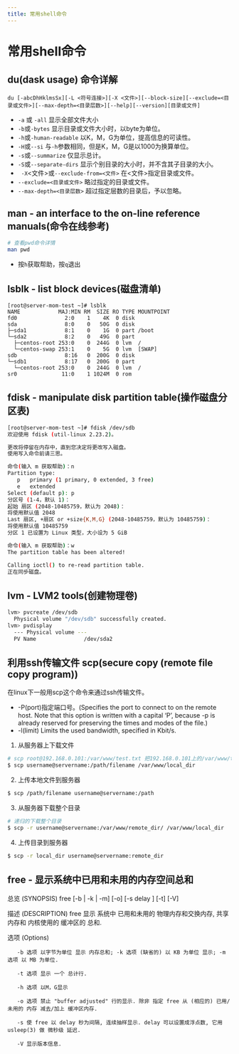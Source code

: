 ```yaml
---
title: 常用shell命令
---
```


# 常用shell命令

## du(dask usage) 命令详解

```shell
du [-abcDhHklmsSx][-L <符号连接>][-X <文件>][--block-size][--exclude=<目录或文件>][--max-depth=<目录层数>][--help][--version][目录或文件]
```

* `-a` 或 `-all` 显示全部文件大小
* `-b`或`-bytes`  显示目录或文件大小时，以byte为单位。
* `-h`或`-human-readable`  以K，M，G为单位，提高信息的可读性。
* `-H`或`--si`  与`-h`参数相同，但是K，M，G是以1000为换算单位。
* `-s`或`--summarize`  仅显示总计。
* `-S`或`--separate-dirs`  显示个别目录的大小时，并不含其子目录的大小。
* ` -X`<文件>或`--exclude-from=<文件>`  在<文件>指定目录或文件。
* `--exclude=<目录或文件>`  略过指定的目录或文件。
* `--max-depth=<目录层数>`  超过指定层数的目录后，予以忽略。

## man - an interface to the on-line reference manuals(命令在线参考)

```bash
# 查看pwd命令详情
man pwd
```

- 按`h`获取帮助，按`q`退出

  

## lsblk - list block devices(磁盘清单)



```ba
[root@server-mom-test ~]# lsblk
NAME            MAJ:MIN RM  SIZE RO TYPE MOUNTPOINT
fd0               2:0    1    4K  0 disk 
sda               8:0    0   50G  0 disk 
├─sda1            8:1    0    1G  0 part /boot
└─sda2            8:2    0   49G  0 part 
  ├─centos-root 253:0    0  244G  0 lvm  /
  └─centos-swap 253:1    0    5G  0 lvm  [SWAP]
sdb               8:16   0  200G  0 disk 
└─sdb1            8:17   0  200G  0 part 
  └─centos-root 253:0    0  244G  0 lvm  /
sr0              11:0    1 1024M  0 rom  
```



##  fdisk - manipulate disk partition table(操作磁盘分区表)



```bash
[root@server-mom-test ~]# fdisk /dev/sdb
欢迎使用 fdisk (util-linux 2.23.2)。

更改将停留在内存中，直到您决定将更改写入磁盘。
使用写入命令前请三思。

命令(输入 m 获取帮助)：n
Partition type:
   p   primary (1 primary, 0 extended, 3 free)
   e   extended
Select (default p): p
分区号 (1-4，默认 1)：
起始 扇区 (2048-10485759，默认为 2048)：
将使用默认值 2048
Last 扇区, +扇区 or +size{K,M,G} (2048-10485759，默认为 10485759)：
将使用默认值 10485759
分区 1 已设置为 Linux 类型，大小设为 5 GiB

命令(输入 m 获取帮助)：w
The partition table has been altered!

Calling ioctl() to re-read partition table.
正在同步磁盘。

```



## lvm -  LVM2 tools(创建物理卷)



```bash
lvm> pvcreate /dev/sdb
  Physical volume "/dev/sdb" successfully created.
lvm> pvdisplay
  --- Physical volume ---
  PV Name               /dev/sda2
```



## 利用ssh传输文件 scp(secure copy (remote file copy program))



在linux下一般用scp这个命令来通过ssh传输文件。

* -P(port)指定端口号。(Specifies the port to connect to on the remote host.  Note that this option is written with a capital ‘P’, because -p is already reserved for preserving the times and modes  of the file.)
* -l(limit) Limits the used bandwidth, specified in Kbit/s.

1. 从服务器上下载文件

```bash
# scp root@192.168.0.101:/var/www/test.txt 把192.168.0.101上的/var/www/test.txt 的文件下载到/var/www/local_dir
$ scp username@servername:/path/filename /var/www/local_dir
```

2. 上传本地文件到服务器

```bash
$ scp /path/filename username@servername:/path  
```

3. 从服务器下载整个目录

```bash
# 递归的下载整个目录
$ scp -r username@servername:/var/www/remote_dir/ /var/www/local_dir
```

4. 上传目录到服务器

```bash
$ scp -r local_dir username@servername:remote_dir
```



## free - 显示系统中已用和未用的内存空间总和

总览 (SYNOPSIS)
       free [-b | -k | -m] [-o] [-s delay ] [-t] [-V]

描述 (DESCRIPTION)
       free 显示 系统中 已用和未用的 物理内存和交换内存, 共享内存和 内核使用的 缓冲区的 总和.

选项 (Options)

       -b 选项 以字节为单位 显示 内存总和; -k 选项 (缺省的) 以 KB 为单位 显示; -m 选项 以 MB 为单位.
       
       -t 选项 显示 一个 总计行.
       
       -h 选项 以M，G显示
    
       -o 选项 禁止 "buffer adjusted" 行的显示. 除非 指定 free 从 (相应的) 已用/未用的 内存 减去/加上 缓冲区内存.
    
       -s 使 free 以 delay 秒为间隔, 连续抽样显示. delay 可以设置成浮点数, 它用 usleep(3) 做 微秒级 延迟.
    
       -V 显示版本信息.